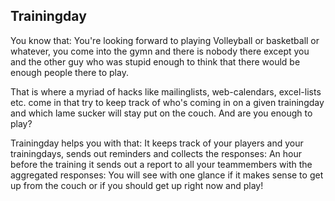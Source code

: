 Trainingday
-------
You know that: You're looking forward to playing Volleyball or basketball or whatever, you come into the gymn and there is nobody there except you and the other guy who was stupid enough to think that there would be enough people there to play.

That is where a myriad of hacks like mailinglists, web-calendars, excel-lists etc. come in that try to keep track of who's coming in on a given trainingday and which lame sucker will stay put on the couch. And are you enough to play? 

Trainingday helps you with that: It keeps track of your players and your trainingdays, sends out reminders and collects the responses: An hour before the training it sends out a report to all your teammembers with the aggregated responses: You will see with one glance if it makes sense to get up from the couch or if you should get up right now and play!
 



 



